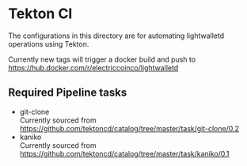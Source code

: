 # Tekton CI

The configurations in this directory are for automating lightwalletd operations using Tekton.

Currently new tags will trigger a docker build and push to https://hub.docker.com/r/electriccoinco/lightwalletd

## Required Pipeline tasks

- git-clone  
  Currently sourced from https://github.com/tektoncd/catalog/tree/master/task/git-clone/0.2
- kaniko  
  Currently sourced from https://github.com/tektoncd/catalog/tree/master/task/kaniko/0.1

